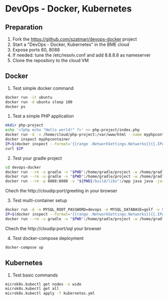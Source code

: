 # DevOps - Docker, Kubernetes

## Preparation
1. Fork the https://github.com/szatmari/devops-docker project
2. Start a "DevOps - Docker, Kubernetes" in the BME cloud
3. Expose ports 80, 8088
4. If needed: tune the /etc/resolv.conf and add 8.8.8.8 as nameserver
5. Clone the repository to the cloud VM

## Docker

1. Test simple docker command
```bash
docker run -it ubuntu
docker run -d ubuntu sleep 100
docker ps
```

1. Test a simple PHP application
```bash
mkdir php-project
echo '<?php echo "Hello world!" ?>' >> php-project/index.php
docker run -d -v /home/cloud/php-project:/var/www/html --name myphpcontainer php:7.2-apache
docker inspect myphpcontainer
IP=$(docker inspect --format='{{range .NetworkSettings.Networks}}{{.IPAddress}}{{end}}' myphpcontainer)
curl $IP
```

2. Test your gradle project
```bash
cd devops-docker
docker run --rm -u gradle -v "$PWD":/home/gradle/project -w /home/gradle/project -p 8088:8088 gradle gradle build
docker run --rm -u gradle -v "$PWD":/home/gradle/project -w /home/gradle/project -p 8088:8088 gradle gradle bootRun
docker run --rm -p 8088:8088 -v "${PWD}/build/libs":/app java java -jar /app/gs-rest-service-0.1.0.jar
```
Chech the http://cloudip:port/greeting in your browser

3. Test multi-container setup
```bash
docker run -d -e MYSQL_ROOT_PASSWORD=devops -e MYSQL_DATABASE=golf -v $(pwd)/database:/docker-entrypoint-initdb.d --name=mymysql mysql
IP=$(docker inspect --format='{{range .NetworkSettings.Networks}}{{.IPAddress}}{{end}}' mymysql)
docker run --rm -u gradle -v "$PWD":/home/gradle/project -w /home/gradle/project -p 8088:8088 -e DBHOST=$IP gradle gradle bootRun
```
Chech the http://cloudip:port/sql your browser

4. Test docker-compose deployment
```bash
docker-compose up
```

## Kubernetes

1. Test basic commands
```bash
microk8s.kubectl get nodes -o wide
microk8s.kubectl get all
microk8s.kubectl apply -f kubernetes.yml
```
